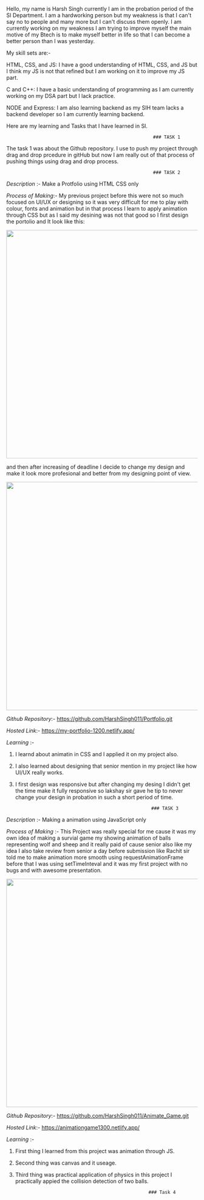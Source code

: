 Hello, my name is Harsh Singh currently I am in the probation period of the SI Department. I am a hardworking person but my weakness is that I
can't say no to people and many more but I can't discuss them openly. I am currently working on my weakness I am trying to improve
myself the main motive of my Btech is to make myself better in life so that I can become a better person than I was yesterday.

My skill sets are:-

HTML, CSS, and JS: I have a good understanding of HTML, CSS, and JS but I think my JS is not that refined but I am working on it to improve my
 JS part.

C and C++: I have a basic understanding of programming as I am currently working on my DSA part but I lack practice.

NODE and Express: I am also learning backend as my SIH team lacks a backend developer so I am currently learning backend.

Here are my learning and Tasks that I have learned in SI.

                                                          ### TASK 1

The task 1 was about the Github repository. I use to push my project through drag and drop prcedure in gitHub but now I am really out of that 
process of pushing things using drag and drop process.

                                                          ### TASK 2

*Description* :- Make a Protfolio using HTML CSS only

*Process of Making*:- My previous project before this were not so much focused on UI/UX or designing so it was very difficult
for me to play with colour, fonts and animation but in that process I learn to apply animation through CSS but as I said my desining was not that
good so I first design the portolio  and It look like this:

<img src = "https://app.gemoo.com/share/image-annotation/708825834556751872?codeId=P5bk9jxw9Vo3K&origin=imageurlgenerator&card=708825830853181440" height="600px" width="800px">

and then after increasing of deadline I decide to change my design and make it look more profesional and better from my designing point of view.

<img src = "https://app.gemoo.com/share/image-annotation/708829192621391872?codeId=PaJ7QBybyxLyN&origin=imageurlgenerator&card=708829189815402496" height="600px" width="800px">

*Github Repository*:- https://github.com/HarshSingh011/Portfolio.git

*Hosted Link*:- https://my-portfolio-1200.netlify.app/

*Learning* :- 
1. I learnd about animatin in CSS and I applied it on my project also.
2. I also learned about designing that senior mention in my project like how UI/UX really works.
3. I first design was responsive but after changing my desing I didn't get the time make it fully responsive so lakshay sir gave he tip to never
   change your design in probation in such a short period of time.

                                                         ### TASK 3

*Description* :- Making a animation using JavaScript only

*Process of Making* :- This Project was really special for me cause it was my own idea of making a survial game my showing animation of balls
                       representing wolf and sheep and it really paid of cause senior also like my idea I also take review from senior a day before
                       submission like Rachit sir told me to make animation more smooth using requestAnimationFrame before that I was using 
                       setTimeInteval and it was my first project with no bugs and with awesome presentation.

<img src = "https://app.gemoo.com/share/image-annotation/708835577614532608?codeId=PaJ7QBybyxLyN" height="600px" width="800px">

*Github Repository*:- https://github.com/HarshSingh011/Animate_Game.git

*Hosted Link*:- https://animationgame1300.netlify.app/

*Learning* :- 
1. First thing I learned from this project was animation through JS.
2. Second thing was canvas and it useage.
3. Third thing was practical application of physics in this project I practically appied the collision detection of two balls.


                                                        ### Task 4

                                                

